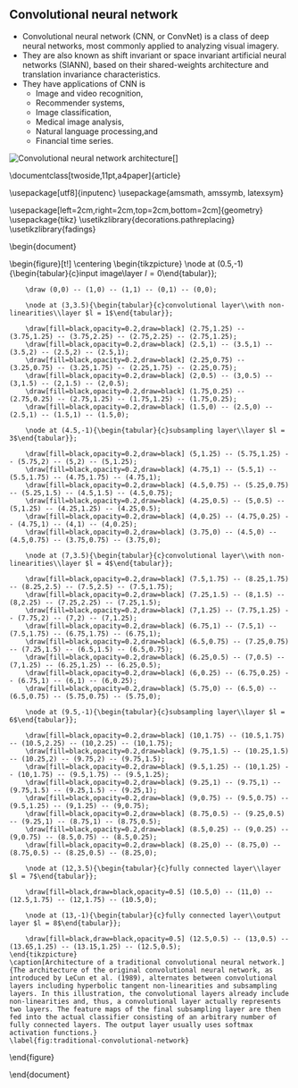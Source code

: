 ## Convolutional neural network
* Convolutional neural network (CNN, or ConvNet) is a class of deep neural networks, most commonly applied to analyzing visual imagery.
* They are also known as shift invariant or space invariant artificial neural networks (SIANN), based on their shared-weights architecture and translation invariance characteristics.
* They have applications of CNN  is 
    * Image and video recognition, 
    * Recommender systems, 
    * Image classification, 
    * Medical image analysis, 
    * Natural language processing,and 
    * Financial time series.
    
![Convolutional neural network architecture](https://upload.wikimedia.org/wikipedia/commons/6/63/Typical_cnn.png)[]


\documentclass[twoside,11pt,a4paper]{article}
 
\usepackage[utf8]{inputenc}
\usepackage{amsmath, amssymb, latexsym}
 
\usepackage[left=2cm,right=2cm,top=2cm,bottom=2cm]{geometry}
\usepackage{tikz}
\usetikzlibrary{decorations.pathreplacing}
\usetikzlibrary{fadings}
 
\begin{document}
 
\begin{figure}[t!]
	\centering
	\begin{tikzpicture}
		\node at (0.5,-1){\begin{tabular}{c}input image\\layer $l = 0$\end{tabular}};
		
		\draw (0,0) -- (1,0) -- (1,1) -- (0,1) -- (0,0);
		
		\node at (3,3.5){\begin{tabular}{c}convolutional layer\\with non-linearities\\layer $l = 1$\end{tabular}};
		
		\draw[fill=black,opacity=0.2,draw=black] (2.75,1.25) -- (3.75,1.25) -- (3.75,2.25) -- (2.75,2.25) -- (2.75,1.25);
		\draw[fill=black,opacity=0.2,draw=black] (2.5,1) -- (3.5,1) -- (3.5,2) -- (2.5,2) -- (2.5,1);
		\draw[fill=black,opacity=0.2,draw=black] (2.25,0.75) -- (3.25,0.75) -- (3.25,1.75) -- (2.25,1.75) -- (2.25,0.75);
		\draw[fill=black,opacity=0.2,draw=black] (2,0.5) -- (3,0.5) -- (3,1.5) -- (2,1.5) -- (2,0.5);
		\draw[fill=black,opacity=0.2,draw=black] (1.75,0.25) -- (2.75,0.25) -- (2.75,1.25) -- (1.75,1.25) -- (1.75,0.25);
		\draw[fill=black,opacity=0.2,draw=black] (1.5,0) -- (2.5,0) -- (2.5,1) -- (1.5,1) -- (1.5,0);
		
		\node at (4.5,-1){\begin{tabular}{c}subsampling layer\\layer $l = 3$\end{tabular}};
		
		\draw[fill=black,opacity=0.2,draw=black] (5,1.25) -- (5.75,1.25) -- (5.75,2) -- (5,2) -- (5,1.25);
		\draw[fill=black,opacity=0.2,draw=black] (4.75,1) -- (5.5,1) -- (5.5,1.75) -- (4.75,1.75) -- (4.75,1);
		\draw[fill=black,opacity=0.2,draw=black] (4.5,0.75) -- (5.25,0.75) -- (5.25,1.5) -- (4.5,1.5) -- (4.5,0.75);
		\draw[fill=black,opacity=0.2,draw=black] (4.25,0.5) -- (5,0.5) -- (5,1.25) -- (4.25,1.25) -- (4.25,0.5);
		\draw[fill=black,opacity=0.2,draw=black] (4,0.25) -- (4.75,0.25) -- (4.75,1) -- (4,1) -- (4,0.25);
		\draw[fill=black,opacity=0.2,draw=black] (3.75,0) -- (4.5,0) -- (4.5,0.75) -- (3.75,0.75) -- (3.75,0);
		
		\node at (7,3.5){\begin{tabular}{c}convolutional layer\\with non-linearities\\layer $l = 4$\end{tabular}};
		
		\draw[fill=black,opacity=0.2,draw=black] (7.5,1.75) -- (8.25,1.75) -- (8.25,2.5) -- (7.5,2.5) -- (7.5,1.75);
		\draw[fill=black,opacity=0.2,draw=black] (7.25,1.5) -- (8,1.5) -- (8,2.25) -- (7.25,2.25) -- (7.25,1.5);
		\draw[fill=black,opacity=0.2,draw=black] (7,1.25) -- (7.75,1.25) -- (7.75,2) -- (7,2) -- (7,1.25);
		\draw[fill=black,opacity=0.2,draw=black] (6.75,1) -- (7.5,1) -- (7.5,1.75) -- (6.75,1.75) -- (6.75,1);
		\draw[fill=black,opacity=0.2,draw=black] (6.5,0.75) -- (7.25,0.75) -- (7.25,1.5) -- (6.5,1.5) -- (6.5,0.75);
		\draw[fill=black,opacity=0.2,draw=black] (6.25,0.5) -- (7,0.5) -- (7,1.25) -- (6.25,1.25) -- (6.25,0.5);
		\draw[fill=black,opacity=0.2,draw=black] (6,0.25) -- (6.75,0.25) -- (6.75,1) -- (6,1) -- (6,0.25);
		\draw[fill=black,opacity=0.2,draw=black] (5.75,0) -- (6.5,0) -- (6.5,0.75) -- (5.75,0.75) -- (5.75,0);
		
		\node at (9.5,-1){\begin{tabular}{c}subsampling layer\\layer $l = 6$\end{tabular}};
		
		\draw[fill=black,opacity=0.2,draw=black] (10,1.75) -- (10.5,1.75) -- (10.5,2.25) -- (10,2.25) -- (10,1.75);
		\draw[fill=black,opacity=0.2,draw=black] (9.75,1.5) -- (10.25,1.5) -- (10.25,2) -- (9.75,2) -- (9.75,1.5);
		\draw[fill=black,opacity=0.2,draw=black] (9.5,1.25) -- (10,1.25) -- (10,1.75) -- (9.5,1.75) -- (9.5,1.25);
		\draw[fill=black,opacity=0.2,draw=black] (9.25,1) -- (9.75,1) -- (9.75,1.5) -- (9.25,1.5) -- (9.25,1);
		\draw[fill=black,opacity=0.2,draw=black] (9,0.75) -- (9.5,0.75) -- (9.5,1.25) -- (9,1.25) -- (9,0.75);
		\draw[fill=black,opacity=0.2,draw=black] (8.75,0.5) -- (9.25,0.5) -- (9.25,1) -- (8.75,1) -- (8.75,0.5);
		\draw[fill=black,opacity=0.2,draw=black] (8.5,0.25) -- (9,0.25) -- (9,0.75) -- (8.5,0.75) -- (8.5,0.25);
		\draw[fill=black,opacity=0.2,draw=black] (8.25,0) -- (8.75,0) -- (8.75,0.5) -- (8.25,0.5) -- (8.25,0);
		
		\node at (12,3.5){\begin{tabular}{c}fully connected layer\\layer $l = 7$\end{tabular}};
		
		\draw[fill=black,draw=black,opacity=0.5] (10.5,0) -- (11,0) -- (12.5,1.75) -- (12,1.75) -- (10.5,0);
		
		\node at (13,-1){\begin{tabular}{c}fully connected layer\\output layer $l = 8$\end{tabular}};
		
		\draw[fill=black,draw=black,opacity=0.5] (12.5,0.5) -- (13,0.5) -- (13.65,1.25) -- (13.15,1.25) -- (12.5,0.5);
	\end{tikzpicture}
	\caption[Architecture of a traditional convolutional neural network.]{The architecture of the original convolutional neural network, as introduced by LeCun et al. (1989), alternates between convolutional layers including hyperbolic tangent non-linearities and subsampling layers. In this illustration, the convolutional layers already include non-linearities and, thus, a convolutional layer actually represents two layers. The feature maps of the final subsampling layer are then fed into the actual classifier consisting of an arbitrary number of fully connected layers. The output layer usually uses softmax activation functions.}
	\label{fig:traditional-convolutional-network}
\end{figure}
 
\end{document}
